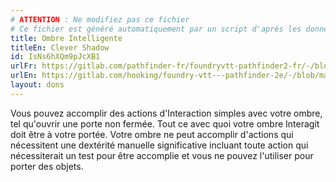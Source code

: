 ```yaml
---
# ATTENTION : Ne modifiez pas ce fichier
# Ce fichier est généré automatiquement par un script d'après les données du module Foundry VTT officiel et de sa traduction
title: Ombre Intelligente
titleEn: Clever Shadow
id: IsNs6hXQm9pJcXB1
urlFr: https://gitlab.com/pathfinder-fr/foundryvtt-pathfinder2-fr/-/blob/master/data/feats/IsNs6hXQm9pJcXB1.htm
urlEn: https://gitlab.com/hooking/foundry-vtt---pathfinder-2e/-/blob/master/packs/data/feats.db/clever-shadow.json
layout: dons
---
```

Vous pouvez accomplir des actions d'Interaction simples avec votre ombre, tel qu'ouvrir une porte non fermée. Tout ce avec quoi votre ombre Interagit doit être à votre portée. Votre ombre ne peut accomplir d'actions qui nécessitent une dextérité manuelle significative incluant toute action qui nécessiterait un test pour être accomplie et vous ne pouvez l'utiliser pour porter des objets.
